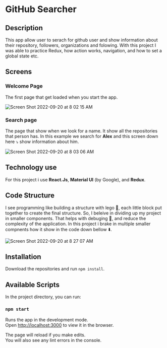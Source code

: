 # GitHub Searcher
## Description
This app allow user to serach for github user and show information about their repository, followers, organizations and folowing. With this project I was able to practice Redux, how action works, navigation, and how to set a global state etc.

## Screens 

### Welcome Page

The first page that get loaded when you start the app.

![Screen Shot 2022-09-20 at 8 02 15 AM](https://user-images.githubusercontent.com/17714218/191278929-bae3e5e6-5c9c-471e-875e-6c0ad6bf3802.png)

### Search page

The page that show when we look for a name. It show all the repositories that person has. In this example we search for **Alex** and this screen down here ⤵️ show information about him.

![Screen Shot 2022-09-20 at 8 03 06 AM](https://user-images.githubusercontent.com/17714218/191278972-c142fe41-1754-4705-ae66-acdc98635289.png)

## Technology use

For this project i use **React.Js**, **Material UI** (by Google), and **Redux**.

## Code Structure

I see programming like building a structure with lego 🧱, each little block put together to create the final structure. So, I beleive in dividing up my project in smaller components. That helps with debuging 🐛, and reduce the complexity of the application. In this project i brake in multiple smaller compnents how it show in the code down bellow ⬇️.

![Screen Shot 2022-09-20 at 8 27 07 AM](https://user-images.githubusercontent.com/17714218/191284993-e4da5755-3c7c-46c2-ae42-a66b0e087740.png)


## Installation

Download the repositories and run `npm install`.

## Available Scripts

In the project directory, you can run:

### `npm start`

Runs the app in the development mode.<br>
Open [http://localhost:3000](http://localhost:3000) to view it in the browser.

The page will reload if you make edits.<br>
You will also see any lint errors in the console.




